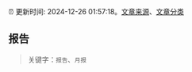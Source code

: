 :alarm_clock: 更新时间: 2024-12-26 01:57:18。[文章来源](/README.md)、[文章分类](/TAGS.md)

## 报告


> 关键字：`报告`、`月报`



